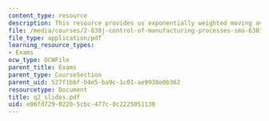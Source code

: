 ```yaml
---
content_type: resource
description: This resource provides us exponentially weighted moving average.
file: /media/courses/2-830j-control-of-manufacturing-processes-sma-6303-spring-2008/e06fd72902205cbc477c0c2225051130_q2_slides.pdf
file_type: application/pdf
learning_resource_types:
- Exams
ocw_type: OCWFile
parent_title: Exams
parent_type: CourseSection
parent_uid: 527f1bbf-b4e5-ba9c-1c01-ae9938e0b362
resourcetype: Document
title: q2_slides.pdf
uid: e06fd729-0220-5cbc-477c-0c2225051130
---
```

